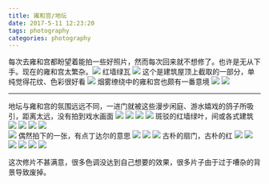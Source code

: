 ```yaml
---
title: 雍和宫/地坛
date: 2017-5-11 12:23:20
tags: photography
categories: photography
---
```

每次去雍和宫都盼望着能拍一些好照片，然而每次回来就不想修了。也许是无从下手。现在的雍和宫太繁杂。![](http://ww1.sinaimg.cn/large/005xH7pTly1ffcooid04ej340w2hc1ky.jpg)
红墙绿瓦
![](http://ww1.sinaimg.cn/large/005xH7pTly1ffcooxhu01j33rd2nnu10.jpg)
这个是建筑屋顶上截取的一部分，单纯觉得花纹、色彩很好看
![](http://ww1.sinaimg.cn/large/005xH7pTly1ffcopdrnwdj34ky0m1kiv.jpg)
烟雾缭绕中的雍和宫也颇有一番意境
![](http://ww1.sinaimg.cn/large/005xH7pTly1ffcoppkjivj34231gdhdt.jpg)
![](http://ww1.sinaimg.cn/large/005xH7pTly1ffcopv5xv9j33vc2kwnpd.jpg)
**************
地坛与雍和宫的氛围远远不同，一进门就被这些漫步闲庭、游水嬉戏的鸽子所吸引，距离太远，没有拍到戏水画面
![](http://ww1.sinaimg.cn/large/005xH7pTly1ffcoq5lx9ej32ut1bp4qq.jpg)
![](http://ww1.sinaimg.cn/large/005xH7pTly1ffcoqf35scj33jm1n94qq.jpg)
![](http://ww1.sinaimg.cn/large/005xH7pTly1ffcor18o0aj34c12ayb2c.jpg)
![](http://ww1.sinaimg.cn/large/005xH7pTly1ffcorfkrzej34cf1ksu0y.jpg)
斑驳的红墙绿叶，间或各式建筑
![](http://ww1.sinaimg.cn/large/005xH7pTly1ffcormnxouj34fx1nrh9q.jpg)
![](http://ww1.sinaimg.cn/large/005xH7pTly1ffcowqr13cj33vc2kw4qq.jpg)
![](http://ww1.sinaimg.cn/large/005xH7pTly1ffcpcvbiixj33vc2kw4qs.jpg)
![](http://ww1.sinaimg.cn/large/005xH7pTly1ffcoucescoj33vc2kwkjl.jpg)  
![](http://ww1.sinaimg.cn/large/005xH7pTly1ffcov6p9o9j33pe2p27wj.jpg)
偶然拍下的一张，有点丁达尔的意思
![](http://ww1.sinaimg.cn/large/005xH7pTly1ffcovwacy3j32h63iihdt.jpg)
![](http://ww1.sinaimg.cn/large/005xH7pTly1ffcow7dhoxj33vc2kwkjl.jpg)
![](http://ww1.sinaimg.cn/large/005xH7pTly1ffcowd3tmtj33cd2zjb29.jpg)
古朴的扇门，古朴的红
![](http://ww1.sinaimg.cn/large/005xH7pTly1ffcoveoxgoj33vc2kwhdu.jpg)
![](http://ww1.sinaimg.cn/large/005xH7pTly1ffcovmw4kxj33tb2makjm.jpg)
![](http://ww1.sinaimg.cn/large/005xH7pTly1ffcoyfny1rj33vc2kwqv6.jpg)
![](http://ww1.sinaimg.cn/large/005xH7pTly1ffcoynuzffj33vc2kxu0x.jpg)
![](http://ww1.sinaimg.cn/large/005xH7pTly1ffcoysqp1uj32vd15ck61.jpg)
![](http://ww1.sinaimg.cn/large/005xH7pTly1ffcoyxlbqsj31s80oj4a1.jpg) 

这次修片不甚满意，很多色调没达到自己想要的效果，很多片子由于过于嘈杂的背景导致废掉。 